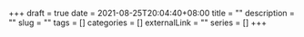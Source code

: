 +++ 
draft = true
date = 2021-08-25T20:04:40+08:00
title = ""
description = ""
slug = "" 
tags = []
categories = []
externalLink = ""
series = []
+++

